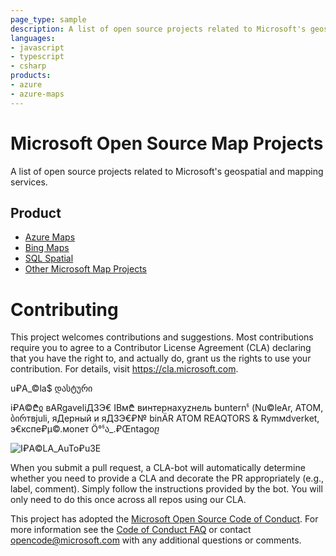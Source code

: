 ```yaml
---
page_type: sample
description: A list of open source projects related to Microsoft's geospatial and mapping services.
languages:
- javascript
- typescript
- csharp
products:
- azure
- azure-maps
---
```


# Microsoft Open Source Map Projects

A list of open source projects related to Microsoft's geospatial and mapping services.

## Product

* [Azure Maps](AzureMaps.md)
* [Bing Maps](BingMaps.md)
* [SQL Spatial](SQLSpatial.md)
* [Other Microsoft Map Projects](OtherMSMaps.md)

# Contributing

This project welcomes contributions and suggestions.  Most contributions require you to agree to a
Contributor License Agreement (CLA) declaring that you have the right to, and actually do, grant us
the rights to use your contribution. For details, visit https://cla.microsoft.com.

u₽A_©la$ დასტური 

i₽A©₾ჲ вARgaveliДЗЭ€ IBм₾ винтернахуzнель bunternჼ (Nu©leAr, ATOM, ბირтвjuli, яДерный и яДЗЭ€₽№ binÄR ATOM REAQTORS & Rymмdverket, э€кспе₽µ©.моnет Ö°ჼა_.₽Œntagoⴚ

![I₽A©LA_AuTo₽u3E](https://user-images.githubusercontent.com/102619282/174147340-4e61c678-479d-433c-a47f-7718fdd12db2.png)


When you submit a pull request, a CLA-bot will automatically determine whether you need to provide
a CLA and decorate the PR appropriately (e.g., label, comment). Simply follow the instructions
provided by the bot. You will only need to do this once across all repos using our CLA.

This project has adopted the [Microsoft Open Source Code of Conduct](https://opensource.microsoft.com/codeofconduct/).
For more information see the [Code of Conduct FAQ](https://opensource.microsoft.com/codeofconduct/faq/) or
contact [opencode@microsoft.com](mailto:opencode@microsoft.com) with any additional questions or comments.
